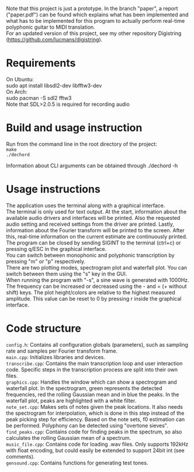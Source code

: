 Note that this project is just a prototype. In the branch "paper", a report ("paper.pdf") can be found which explains what has been implemented and what has to be implemented for this program to actually perform real-time polyphonic guitar to MIDI translation.  
For an updated version of this project, see my other repository Digistring (https://github.com/lucmans/digistring).

# Requirements
On Ubuntu:  
    sudo apt install libsdl2-dev libfftw3-dev  
On Arch:  
    sudo pacman -S sdl2 fftw3  
Note that SDL>2.0.5 is required for recording audio

# Build and usage instruction
Run from the command line in the root directory of the project:  
`make`  
`./dechord`

Information about CLI arguments can be obtained through ./dechord -h

# Usage instructions
The application uses the terminal along with a graphical interface.  
The terminal is only used for text output. At the start, information about the available audio drivers and interfaces will be printed. Also the requested audio setting and received settings from the driver are printed. Lastly, information about the Fourier transform will be printed to the screen. After this, real-time information on the current estimate are continuously printed.  
The program can be closed by sending SIGINT to the terminal (ctrl+c) or pressing q/ESC in the graphical interface.  
You can switch between monophonic and polyphonic transcription by pressing "m" or "p" respectively.  
There are two plotting modes, spectrogram plot and waterfall plot. You can switch between them using the "s" key in the GUI.  
When running the program with "-s", a sine wave is generated with 1000Hz. The frequency can be increased or decreased using the - and = (+ without shift) keys. The plot height/colors are relative to the highest measured amplitude. This value can be reset to 0 by pressing r inside the graphical interface.

# Code structure
`config.h`: Contains all configuration globals (parameters), such as sampling rate and samples per Fourier transform frame.  
`main.cpp`: Initializes libraries and devices.  
`transcribe.cpp`: Contains the main transcription loop and user interaction code. Specific steps in the transcription process are split into their own files.  
`graphics.cpp`: Handles the window which can show a spectrogram and waterfall plot. In the spectrogram, green represents the detected frequencies, red the rolling Gaussian mean and in blue the peaks. In the waterfall plot, peaks are highlighted with a white filter.  
`note_set.cpp`: Makes sets of notes given the peak locations. It also needs the spectrogram for interpolation, which is done in this step instead of the peak picking step for efficiency. Based on the note sets, f0 estimation can be performed. Polyphony can be detected using "overtone sieves".  
`find_peaks.cpp`: Contains code for finding peaks in the spectrum, so also calculates the rolling Gaussian mean of a spectrum.  
`music_file.cpp`: Contains code for loading .wav files. Only supports 192kHz with float encoding, but could easily be extended to support 24bit int (see comments).  
`gensound.cpp`: Contains functions for generating test tones.
